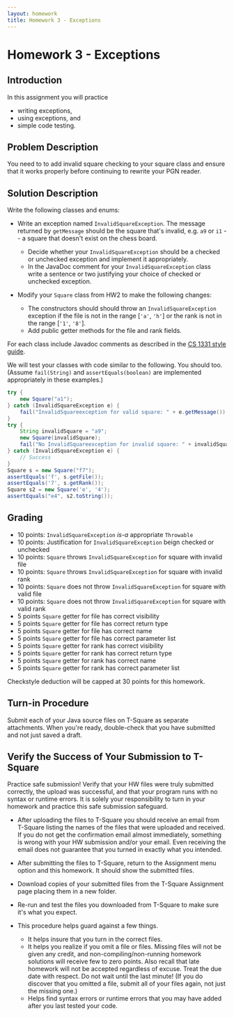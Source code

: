 ```yaml
---
layout: homework
title: Homework 3 - Exceptions
---
```


# Homework 3 - Exceptions

## Introduction

In this assignment you will practice

- writing exceptions,
- using exceptions, and
- simple code testing.

## Problem Description

You need to to add invalid square checking to your square class and ensure that it works properly before continuing to rewrite your PGN reader.

## Solution Description

Write the following classes and enums:

- Write an exception named `InvalidSquareException`. The message returned by `getMessage` should be the square that's invalid, e.g. `a9` or `i1` -- a square that doesn't exist on the chess board.

  - Decide whether your `InvalidSquareException` should be a checked or unchecked exception and implement it appropriately.
  - In the JavaDoc comment for your `InvalidSquareException` class write a sentence or two justifying your choice of checked or unchecked exception.

- Modify your `Square` class from HW2 to make the following changes:

  - The constructors should should throw an `InvalidSquareException` exception if the file is not in the range [`'a'`, `'h'`] or the rank is not in the range [`'1'`, `'8'`].
  - Add public getter methods for the file and rank fields.

For each class include Javadoc comments as described in the [CS 1331 style guide](../../cs1331-style-guide.html).

We will test your classes with code similar to the following. You should too. (Assume `fail(String)` and `assertEquals(boolean)` are implemented appropriately in these examples.)

```Java
try {
    new Square("a1");
} catch (InvalidSquareException e) {
    fail("InvalidSquareexception for valid square: " + e.getMessage());
}
try {
    String invalidSquare = "a9";
    new Square(invalidSquare);
    fail("No InvalidSquareexception for invalid square: " + invalidSquare);
} catch (InvalidSquareException e) {
    // Success
}
Square s = new Square("f7");
assertEquals('f', s.getFile());
assertEquals('7', s.getRank());
Square s2 = new Square('e', '4');
assertEquals("e4", s2.toString());
```

## Grading

- 10 points: `InvalidSquareException` *is-a* appropriate `Throwable`
- 10 points:  Justification for `InvalidSquareException` beign checked or unchecked
- 10 points: `Square` throws `InvalidSquareException` for square with invalid file
- 10 points: `Square` throws `InvalidSquareException` for square with invalid rank
- 10 points: `Square` does not throw `InvalidSquareException` for square with valid file
- 10 points: `Square` does not throw `InvalidSquareException` for square with valid rank
- 5 points `Square` getter for file has correct visibility
- 5 points `Square` getter for file has correct return type
- 5 points `Square` getter for file has correct name
- 5 points `Square` getter for file has correct parameter list
- 5 points `Square` getter for rank has correct visibility
- 5 points `Square` getter for rank has correct return type
- 5 points `Square` getter for rank has correct name
- 5 points `Square` getter for rank has correct parameter list

Checkstyle deduction will be capped at 30 points for this homework.

## Turn-in Procedure

Submit each of your Java source files on T-Square as separate attachments.  When you're ready, double-check that you have submitted and not just saved a draft.

## Verify the Success of Your Submission to T-Square

Practice safe submission! Verify that your HW files were truly submitted correctly, the upload was successful, and that your program runs with no syntax or runtime errors. It is solely your responsibility to turn in your homework and practice this safe submission safeguard.

- After uploading the files to T-Square you should receive an email from T-Square listing the names of the files that were uploaded and received. If you do not get the confirmation email almost immediately, something is wrong with your HW submission and/or your email. Even receiving the email does not guarantee that you turned in exactly what you intended.
- After submitting the files to T-Square, return to the Assignment menu option and this homework. It should show the submitted files.
- Download copies of your submitted files from the T-Square Assignment page placing them in a new folder.
- Re-run and test the files you downloaded from T-Square to make sure it's what you expect.
- This procedure helps guard against a few things.

    - It helps insure that you turn in the correct files.
    - It helps you realize if you omit a file or files. Missing files will not be given any credit, and non-compiling/non-running homework solutions will receive few to zero points. Also recall that late homework will not be accepted regardless of excuse. Treat the due date with respect.  Do not wait until the last minute!
(If you do discover that you omitted a file, submit all of your files again, not just the missing one.)
    - Helps find syntax errors or runtime errors that you may have added after you last tested your code.

